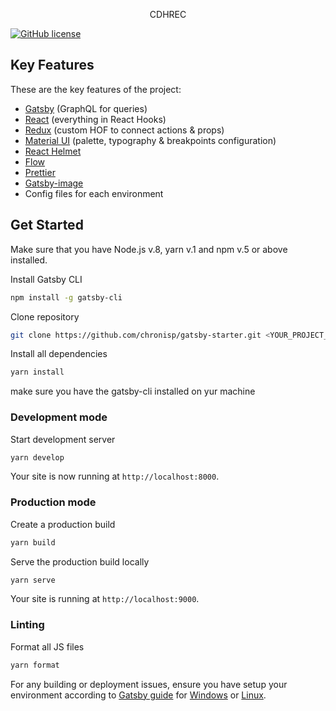 <p align="center">
  CDHREC
</p>

<p align="center">

<a href="https://github.com/chronisp/gatsby-starter/blob/master/LICENSE"><img alt="GitHub license" src="https://img.shields.io/github/license/chronisp/gatsby-starter"></a>

</p>

## Key Features

These are the key features of the project:

- [Gatsby](https://www.gatsbyjs.org/) (GraphQL for queries)
- [React](https://reactjs.org/) (everything in React Hooks)
- [Redux](https://redux.js.org/) (custom HOF to connect actions & props)
- [Material UI](https://material-ui.com/) (palette, typography & breakpoints configuration)
- [React Helmet](https://github.com/nfl/react-helmet)
- [Flow](https://flow.org/)
- [Prettier](https://prettier.io/)
- [Gatsby-image](https://www.gatsbyjs.org/packages/gatsby-image/)
- Config files for each environment

## Get Started

Make sure that you have Node.js v.8, yarn v.1 and npm v.5 or above installed.

Install Gatsby CLI

```sh
npm install -g gatsby-cli
```

Clone repository

```sh
git clone https://github.com/chronisp/gatsby-starter.git <YOUR_PROJECT_NAME>
```

Install all dependencies

```sh
yarn install
```

make sure you have the gatsby-cli installed on yur machine

### Development mode

Start development server

```sh
yarn develop
```

Your site is now running at `http://localhost:8000`.

### Production mode

Create a production build

```sh
yarn build
```

Serve the production build locally

```sh
yarn serve
```

Your site is running at `http://localhost:9000`.

### Linting

Format all JS files

```sh
yarn format
```

For any building or deployment issues, ensure you have setup your environment according to [Gatsby guide](https://www.gatsbyjs.org/docs/preparing-your-environment/) for [Windows](https://www.gatsbyjs.org/docs/gatsby-on-windows/) or [Linux](https://www.gatsbyjs.org/docs/gatsby-on-linux/).

